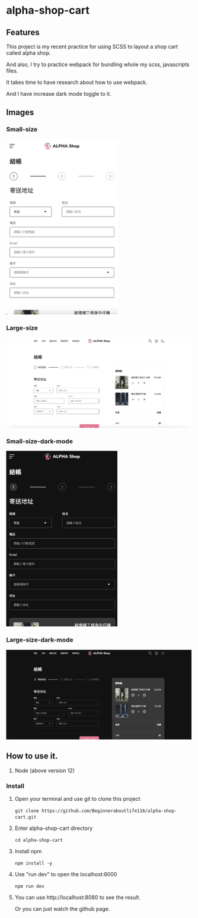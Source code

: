 <h1>alpha-shop-cart</h1>

<h2>Features</h2>
<p>This project is my recent practice for using SCSS to layout a shop cart called alpha shop.</p>
<p>And also, I try to practice webpack for bundling whole my scss, javascripts files.</p>
<p>It takes time to have research about how to use webpack.</p>
<p>And I have increase dark mode toggle to it.</p>

<h2>Images</h2>
<h3>Small-size</h3>
<img src="./src/images/view-sample/small-size.png" width="300px">

<h3>Large-size</h3>
<img src="./src/images/view-sample/large-size.png" width="500px">

<h3>Small-size-dark-mode</h3>
<img src="./src/images/view-sample/small-size-dark-mode.png" width="300px">

<h3>Large-size-dark-mode</h3>
<img src="./src/images/view-sample/large-size-dark-mode.png" width="500px">

<h2>How to use it.</h2>
<ol>
  <li>Node (above version 12)</li>
</ol>

<h3>Install</h3>
<ol>
  <li>
    <p>Open your terminal and use git to clone this project</p>
    <code>git clone https://github.com/Beginneraboutlife116/alpha-shop-cart.git</code>
  </li>
  <li>
    <p>Enter alpha-shop-cart directory</p>
    <code>cd alpha-shop-cart</code>
  </li>
  <li>
    <p>Install npm</p>
    <code>npm install -y</code>
  </li>
  <li>
    <p>Use "run dev" to open the localhost:8000</p>
    <code>npm run dev</code>
  </li>
  <li>
    <p>You can use http://localhost:8080 to see the result.</p>
    <p>Or you can just watch the github page.</p>
  </li>
</ol>

